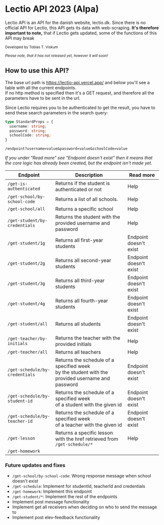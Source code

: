 # Lectio API 2023 (Alpa)

Lectio API is an API for the danish website, lectio.dk. Since there is no official API for Lectio, this API gets its data with web-scraping. <b>It's therefore important to note,</b> that if Lectio gets updated, some of the functions of this API may break

<small>Developed by Tobias T. Viskum</small>

<small>_Please note, that it has not released yet, however it will soon!_</small>

## How to use this API?

The base url path is https://lectio-api.vercel.app/ and below you'll see a table with all the current endpoints. <br> If no http method is specified then it's a GET request, and therefore all the parameters have to be sent in the url.

Since Lectio requires you to be authenticated to get the result, you have to send these search parameters in the search query:

```ts
type StandardProps = {
  username: string;
  password: string;
  schoolCode: string;
}
```

`/endpoint?username=value&password=value&schoolCode=value`


<i>If you under "Read more" see "Endpoint doesn't exist" then it means that the core logic has already been created, but the endpoint isn't made yet. </i>

| Endpoint                        | Description                                                                                          | Read more |
| ------------------------------- | ---------------------------------------------------------------------------------------------------- | ------------------- |
| `/get-is-authenticated`         | Returns if the student is authenticated or not                                                       | Help | 
| `/get-school/by-school-code`    | Returns a list of all schools.                                                                       | Help |
| `/get-school/all`               | Returns a specific school                                                                            | Help |
| `/get-student/by-credentials`   | Returns the student with the provided username and password                                          | Help |
| `/get-student/1g`               | Returns all first-year students                                                                      | Endpoint doesn't exist |
| `/get-student/2g`               | Returns all second-year students                                                                     | Endpoint doesn't exist |
| `/get-student/3g`               | Returns all third-year students                                                                      | Endpoint doesn't exist |
| `/get-student/4g`               | Returns all fourth-year students                                                                     | Endpoint doesn't exist |
| `/get-student/all`              | Returns all students                                                                                 | Endpoint doesn't exist |
| `/get-teacher/by-initials`      | Returns the teacher with the provided initials                                                       | Help |
| `/get-teacher/all`              | Returns all teachers                                                                                 | Help |
| `/get-schedule/by-credentials`  | Returns the schedule of a specified week <br> by the student with the provided username and password | Endpoint doesn't exist |
| `/get-schedule/by-student-id`   | Returns the schedule of a specified week <br> of a student with the given id                         | Endpoint doesn't exist |
| `/get-schedule/by-teacher-id`   | Returns the schedule of a specified week <br> of a teacher with the given id                         | Endpoint doesn't exist |
| `/get-lesson`                   | Returns a specific lesson with the href retrieved from `/get-schedule/*`                             | Help |
| `/get-homework`                 |




### Future updates and fixes
* `/get-school/by-school-code`: Wrong response message when school doesn't exist
* `/get-schedule`: Implement for studentId, teacherId and credentials
* `/get-homework`: Implement this endpoint
* `/get-student/*`: Implement the rest of the endpoints
* Implement post message functionality
* Implement get all receivers when deciding on who to send the message to
* Implement post elev-feedback functionality
